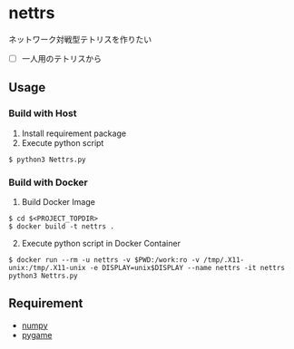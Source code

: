 # nettrs
ネットワーク対戦型テトリスを作りたい

* [ ] 一人用のテトリスから

## Usage
### Build with Host
1. Install requirement package
2. Execute python script
```shell
$ python3 Nettrs.py
```

### Build with Docker
1. Build Docker Image
```shell
$ cd $<PROJECT_TOPDIR>
$ docker build -t nettrs .
```
2. Execute python script in Docker Container
```shell
$ docker run --rm -u nettrs -v $PWD:/work:ro -v /tmp/.X11-unix:/tmp/.X11-unix -e DISPLAY=unix$DISPLAY --name nettrs -it nettrs python3 Nettrs.py
```

## Requirement
* [numpy](https://numpy.org/)
* [pygame](https://www.pygame.org/news)
